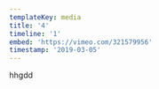 ```yaml
---
templateKey: media
title: '4'
timeline: '1'
embed: 'https://vimeo.com/321579956'
timestamp: '2019-03-05'
---
```

hhgdd
